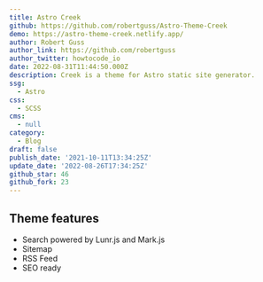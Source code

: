 ```yaml
---
title: Astro Creek
github: https://github.com/robertguss/Astro-Theme-Creek
demo: https://astro-theme-creek.netlify.app/
author: Robert Guss
author_link: https://github.com/robertguss
author_twitter: howtocode_io
date: 2022-08-31T11:44:50.000Z
description: Creek is a theme for Astro static site generator.
ssg:
  - Astro
css:
  - SCSS
cms:
  - null
category:
  - Blog
draft: false
publish_date: '2021-10-11T13:34:25Z'
update_date: '2022-08-26T17:34:25Z'
github_star: 46
github_fork: 23
---
```


## Theme features

- Search powered by Lunr.js and Mark.js
- Sitemap
- RSS Feed
- SEO ready